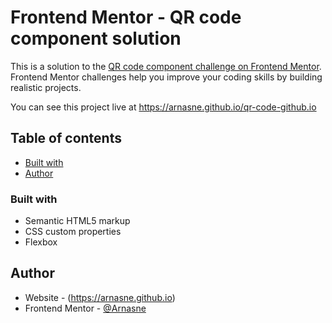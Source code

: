 # Frontend Mentor - QR code component solution

This is a solution to the [QR code component challenge on Frontend Mentor](https://www.frontendmentor.io/challenges/qr-code-component-iux_sIO_H). Frontend Mentor challenges help you improve your coding skills by building realistic projects. 

You can see this project live at https://arnasne.github.io/qr-code-github.io

## Table of contents

- [Built with](#built-with)
- [Author](#author)

### Built with

- Semantic HTML5 markup
- CSS custom properties
- Flexbox

## Author

- Website - (https://arnasne.github.io)
- Frontend Mentor - [@Arnasne](https://www.frontendmentor.io/profile/Arnasne)
